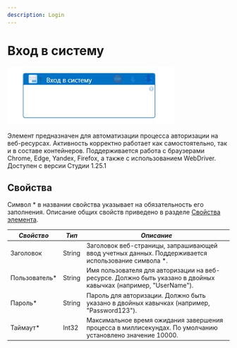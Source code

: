 ```yaml
---
description: Login
---
```


# Вход в систему  



![Вход в систему](<../../../.gitbook/assets1/el_login.png>)


Элемент предназначен для автоматизации процесса авторизации на веб-ресурсах. Активность корректно работает как самостоятельно, так и в составе контейнеров. 
Поддерживается работа с браузерами Chrome, Edge, Yandex, Firefox, а также с использованием WebDriver. Доступен с версии  Студии 1.25.1


## Свойства  
Символ * в названии свойства указывает на обязательность его заполнения. Описание общих свойств приведено в разделе [Свойства элемента](https://docs.primo-rpa.ru/primo-rpa/primo-studio/process/elements#svoistva-elementa).  

| *Свойство*      | *Тип*            | *Описание*                                                                                  |
| ------------------ | ------------------ | -------------------------------------------------------------------------------------------- |
| Заголовок    | String             | Заголовок веб-страницы, запрашивающей ввод учетных данных. Поддерживается использование символа *. |
| Пользователь* | String             | Имя пользователя для авторизации на веб-ресурсе. Должно быть указано в двойных кавычках (например, "UserName"). |
| Пароль*      | String             | Пароль для авторизации. Должно быть указано в двойных кавычках (например, "Password123"). |
| Таймаут*     | Int32              | Максимальное время ожидания завершения процесса в миллисекундах. По умолчанию установлено значение 10000.                            |

